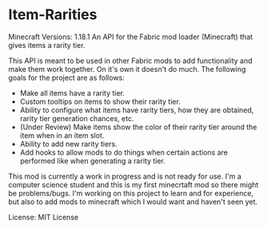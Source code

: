# Item-Rarities
Minecraft Versions: 1.18.1
An API for the Fabric mod loader (Minecraft) that gives items a rarity tier.

This API is meant to be used in other Fabric mods to add functionality and make them work together. On it's own it doesn't do much.
The following goals for the project are as follows:
  - Make all items have a rarity tier. 
  - Custom tooltips on items to show their rarity tier.
  - Ability to configure what items have rarity tiers, how they are obtained, rarity tier generation chances, etc.
  - (Under Review) Make items show the color of their rarity tier around the item when in an item slot.
  - Ability to add new rarity tiers.
  - Add hooks to allow mods to do things when certain actions are performed like when generating a rarity tier.

This mod is currently a work in progress and is not ready for use. I'm a computer science student and this is my first minecrtaft mod so there might be problems/bugs. I'm working on this project to learn and for experience, but also to add mods to minecraft which I would want and haven't seen yet. 

License: MIT License

